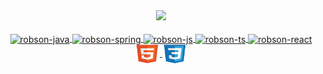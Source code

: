 <div align="center">
  <a href="https://github.com/robsonVargas">
  <img height="180em" src="https://github-readme-stats.vercel.app/api/top-langs/?username=robsonVargas&layout=compact&langs_count=7&theme=merko"/>
</div>

 <div align="center" style="display: inline_block"><br>
  <img align="center" alt="robson-java" height="40" width="50" src="https://cdn.jsdelivr.net/gh/devicons/devicon/icons/java/java-original-wordmark.svg" />
  <img align="center" alt="robson-spring" height="40" width="50" src="https://cdn.jsdelivr.net/gh/devicons/devicon/icons/spring/spring-original-wordmark.svg"/>
   <img align="center" alt="robson-js" height="30" width="40" src="https://cdn.jsdelivr.net/gh/devicons/devicon/icons/javascript/javascript-original.svg" />
   <img align="center" alt="robson-ts" height="30" width="40" src="https://cdn.jsdelivr.net/gh/devicons/devicon/icons/typescript/typescript-original.svg" />
  <img align="center" alt="robson-react" height="30" width="40" src="https://cdn.jsdelivr.net/gh/devicons/devicon/icons/react/react-original-wordmark.svg" />
  <img align="center" alt="robson-html" height="30" width="40" src="https://raw.githubusercontent.com/devicons/devicon/master/icons/html5/html5-original.svg">
  <img align="center" alt="robson-css" height="30" width="40" src="https://raw.githubusercontent.com/devicons/devicon/master/icons/css3/css3-original.svg">
 </div>
